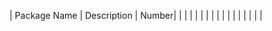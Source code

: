 | Package Name | Description | Number|
|              |             |       |
|              |             |       |
|              |             |       |
|              |             |       |
